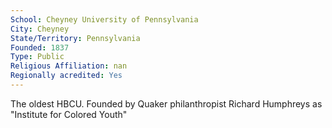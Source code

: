 ```yaml
---
School: Cheyney University of Pennsylvania
City: Cheyney
State/Territory: Pennsylvania
Founded: 1837
Type: Public
Religious Affiliation: nan
Regionally acredited: Yes
---
```

The oldest HBCU. Founded by Quaker philanthropist Richard Humphreys as "Institute for Colored Youth"